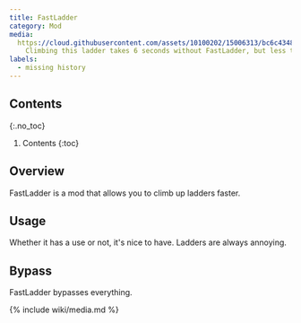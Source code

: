 ```yaml
---
title: FastLadder
category: Mod
media:
  https://cloud.githubusercontent.com/assets/10100202/15006313/bc6c4348-11cf-11e6-957e-96d04d46283e.jpg: |
    Climbing this ladder takes 6 seconds without FastLadder, but less than 3 seconds with FastLadder.
labels:
  - missing history
---
```

## Contents
{:.no_toc}
1. Contents
{:toc}

## Overview
FastLadder is a mod that allows you to climb up ladders faster.

## Usage
Whether it has a use or not, it's nice to have. Ladders are always annoying.

## Bypass
FastLadder bypasses everything.

{% include wiki/media.md %}
